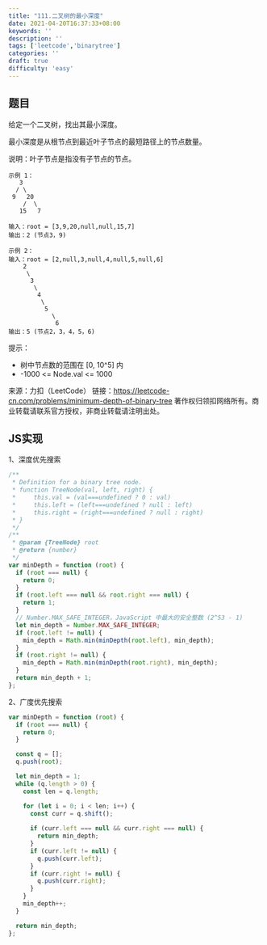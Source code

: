 ```yaml
---
title: "111.二叉树的最小深度"
date: 2021-04-20T16:37:33+08:00
keywords: ''
description: ''
tags: ['leetcode','binarytree']
categories: ''
draft: true
difficulty: 'easy'
---
```


## 题目

给定一个二叉树，找出其最小深度。

最小深度是从根节点到最近叶子节点的最短路径上的节点数量。

说明：叶子节点是指没有子节点的节点。

```
示例 1：
   3
  / \
 9   20
    /  \
   15   7

输入：root = [3,9,20,null,null,15,7]
输出：2 (节点3，9)

示例 2：
输入：root = [2,null,3,null,4,null,5,null,6]
    2 
     \
      3
       \
        4
         \
          5
            \
             6 
输出：5 (节点2，3，4，5，6)
```


提示：

- 树中节点数的范围在 [0, 10^5] 内
- -1000 <= Node.val <= 1000

来源：力扣（LeetCode）
链接：https://leetcode-cn.com/problems/minimum-depth-of-binary-tree
著作权归领扣网络所有。商业转载请联系官方授权，非商业转载请注明出处。


## JS实现

1、深度优先搜索

```javascript
/**
 * Definition for a binary tree node.
 * function TreeNode(val, left, right) {
 *     this.val = (val===undefined ? 0 : val)
 *     this.left = (left===undefined ? null : left)
 *     this.right = (right===undefined ? null : right)
 * }
 */
/**
 * @param {TreeNode} root
 * @return {number}
 */
var minDepth = function (root) {
  if (root === null) {
    return 0;
  }
  if (root.left === null && root.right === null) {
    return 1;
  }
  // Number.MAX_SAFE_INTEGER，JavaScript 中最大的安全整数 (2^53 - 1)
  let min_depth = Number.MAX_SAFE_INTEGER;
  if (root.left != null) {
    min_depth = Math.min(minDepth(root.left), min_depth);
  }
  if (root.right != null) {
    min_depth = Math.min(minDepth(root.right), min_depth);
  }
  return min_depth + 1;
};
```

2、广度优先搜索

```javascript
var minDepth = function (root) {
  if (root === null) {
    return 0;
  }

  const q = [];
  q.push(root);

  let min_depth = 1;
  while (q.length > 0) {
    const len = q.length;

    for (let i = 0; i < len; i++) {
      const curr = q.shift();
      
      if (curr.left === null && curr.right === null) {
        return min_depth;
      }
      if (curr.left != null) {
        q.push(curr.left);
      }
      if (curr.right != null) {
        q.push(curr.right);
      }
    }
    min_depth++;
  }

  return min_depth;
};
```
